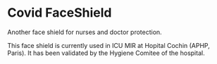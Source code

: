 # Covid FaceShield

Another face shield for nurses and doctor protection.



This face shield is currently used in ICU MIR  at Hopital Cochin (APHP, Paris).  It has been validated by the Hygiene Comitee of the hospital. 
